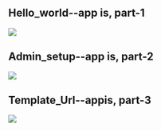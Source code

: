 ## Hello_world--app is, part-1
 
![](https://proxy.duckduckgo.com/iu/?u=https%3A%2F%2Fi.ytimg.com%2Fvi%2F7ZyA61BReh8%2Fmaxresdefault.jpg&f=1)

## Admin_setup--app is, part-2

![](https://proxy.duckduckgo.com/iu/?u=https%3A%2F%2Fi.ytimg.com%2Fvi%2F9Y7IH3GI1Lk%2Fmaxresdefault.jpg&f=1)

## Template_Url--appis, part-3

![](https://i.ytimg.com/vi/y8FGPzRY2-A/maxresdefault.jpg)
